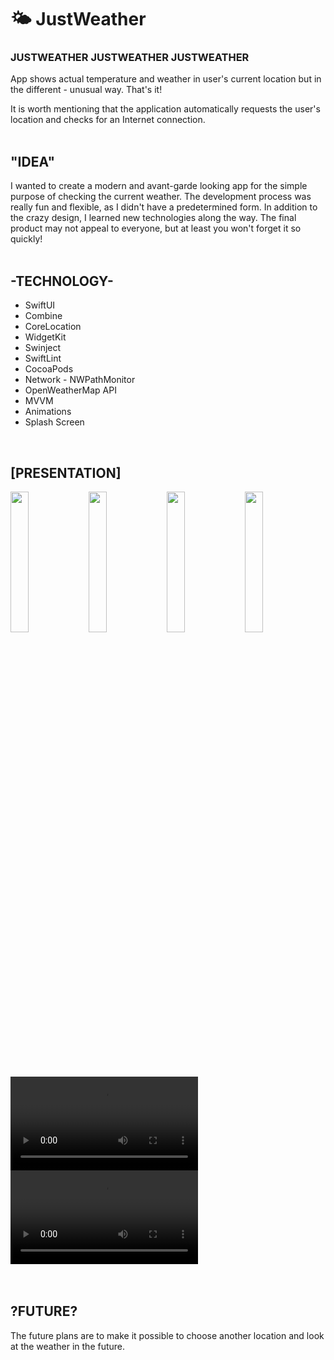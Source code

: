 # 🌤️ JustWeather

<h3> JUSTWEATHER JUSTWEATHER JUSTWEATHER </h3>

App shows actual temperature and weather in user's current location but in the different - unusual way. That's it!

It is worth mentioning that the application automatically requests the user's location and checks for an Internet connection.
<br><br>


<h2> "IDEA" </h2>

I wanted to create a modern and avant-garde looking app for the simple purpose of checking the current weather. The development process was really fun and flexible, as I didn't have a predetermined form. In addition to the crazy design, I learned new technologies along the way. The final product may not appeal to everyone, but at least you won't forget it so quickly!
<br><br>


<h2> -TECHNOLOGY- </h2>
<ul>
  <li>SwiftUI</li>
  <li>Combine</li>
  <li>CoreLocation</li>
  <li>WidgetKit</li>
  <li>Swinject</li>
  <li>SwiftLint</li>
  <li>CocoaPods</li>
  <li>Network - NWPathMonitor</li>
  <li>OpenWeatherMap API</li>
  <li>MVVM</li>
  <li>Animations</li>
  <li>Splash Screen</li>
</ul><br>

<h2> [PRESENTATION] </h2>
<div float="left">
  <img src="https://github.com/JakubPrusGithub/JustWeather/assets/56788369/15a8607f-743e-41a7-8fda-554726a4692b" width="24%"></img>
  <img src="https://github.com/JakubPrusGithub/JustWeather/assets/56788369/36b00236-dc75-4721-822c-153070da60de" width="24%"></img>
  <img src="https://github.com/JakubPrusGithub/JustWeather/assets/56788369/e54a4196-2663-4b34-8b02-0b611ac6188a" width="24%"></img>
  <img src="https://github.com/JakubPrusGithub/JustWeather/assets/56788369/4fdcfa3f-71fd-4dd6-96bb-555f75024d18" width="24%"></img>
  <video src="https://github.com/JakubPrusGithub/JustWeather/assets/56788369/4337cae4-3e79-4e03-b26c-35dba9cc015b"></video>
  <video src="https://github.com/JakubPrusGithub/JustWeather/assets/56788369/00e9bc49-5247-4b8a-a923-4dce832113a4"></video>
</div><br><br>


<h2> ?FUTURE? </h2>

The future plans are to make it possible to choose another location and look at the weather in the future.
<br><br>
